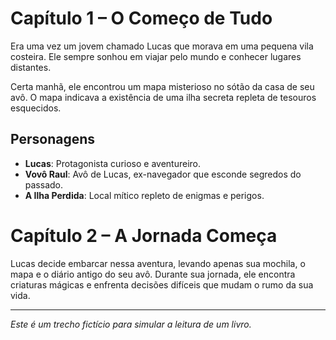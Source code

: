 # Capítulo 1 – O Começo de Tudo

Era uma vez um jovem chamado Lucas que morava em uma pequena vila costeira. Ele sempre sonhou em viajar pelo mundo e conhecer lugares distantes.

Certa manhã, ele encontrou um mapa misterioso no sótão da casa de seu avô. O mapa indicava a existência de uma ilha secreta repleta de tesouros esquecidos.

## Personagens

- **Lucas**: Protagonista curioso e aventureiro.
- **Vovô Raul**: Avô de Lucas, ex-navegador que esconde segredos do passado.
- **A Ilha Perdida**: Local mítico repleto de enigmas e perigos.

# Capítulo 2 – A Jornada Começa

Lucas decide embarcar nessa aventura, levando apenas sua mochila, o mapa e o diário antigo do seu avô. Durante sua jornada, ele encontra criaturas mágicas e enfrenta decisões difíceis que mudam o rumo da sua vida.

---

*Este é um trecho fictício para simular a leitura de um livro.*
